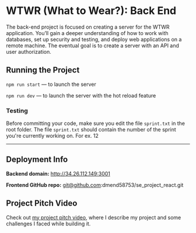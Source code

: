 # WTWR (What to Wear?): Back End
The back-end project is focused on creating a server for the WTWR application. You’ll gain a deeper understanding of how to work with databases, set up security and testing, and deploy web applications on a remote machine. The eventual goal is to create a server with an API and user authorization.
## Running the Project
`npm run start` — to launch the server 

`npm run dev` — to launch the server with the hot reload feature

### Testing
Before committing your code, make sure you edit the file `sprint.txt` in the root folder. The file `sprint.txt` should contain the number of the sprint you're currently working on. For ex. 12

---

## Deployment Info

**Backend domain:** http://34.26.112.149:3001

**Frontend GitHub repo:**
git@github.com:dmend58753/se_project_react.git

## Project Pitch Video

Check out [my project pitch video](https://drive.google.com/file/d/1HTXzFgZOuaXSGXq2XT_y_GHE4symQ3Q7/view?usp=sharing), where I describe my project and some challenges I faced while building it.
